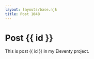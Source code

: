 ```yaml
---
layout: layouts/base.njk
title: Post 1048
---
```


# Post {{ id }}

This is post {{ id }} in my Eleventy project.
